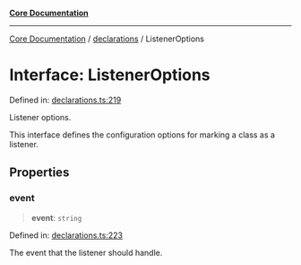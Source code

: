 [**Core Documentation**](../../README.md)

***

[Core Documentation](../../README.md) / [declarations](../README.md) / ListenerOptions

# Interface: ListenerOptions

Defined in: [declarations.ts:219](https://github.com/stonemjs/core/blob/85781fe5b87769612839dd6b850ba45186d357fa/src/declarations.ts#L219)

Listener options.

This interface defines the configuration options for marking a class as a listener.

## Properties

### event

> **event**: `string`

Defined in: [declarations.ts:223](https://github.com/stonemjs/core/blob/85781fe5b87769612839dd6b850ba45186d357fa/src/declarations.ts#L223)

The event that the listener should handle.

